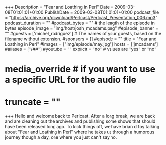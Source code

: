+++
Description = "Fear and Loathing in Perl"
Date = 2009-03-08T01:01:01+01:00
PublishDate = 2009-03-08T01:01:01+01:00
podcast_file = "https://archive.org/download/Perlcast/Perlcast_Presentation_006.mp3"
podcast_duration = ""
#podcast_bytes = "" # the length of the episode in bytes
episode_image = "img/host/josh_mcadams.png"
#episode_banner = ""
#guests = ['michel_rodriguez'] # The names of your guests, based on the filename without extension.
#sponsors = []
#episode = ""
title = "Fear and Loathing in Perl"
#images = ["img/episode/may.jpg"]
hosts = ['jmcadams'] 
#aliases = ["/##"]
#youtube = ""
explicit = "no" # values are "yes" or "no"
# media_override # if you want to use a specific URL for the audio file
# truncate = ""
+++
Hello and welcome back to Perlcast. After a long break, we are back and are cleaning out the archives and publishing some shows that should have been released long ago. To kick things off, we have brian d foy talking about "Fear and Loathing in Perl" where he takes us through a humorous journey though a day, one where you just can't say no.